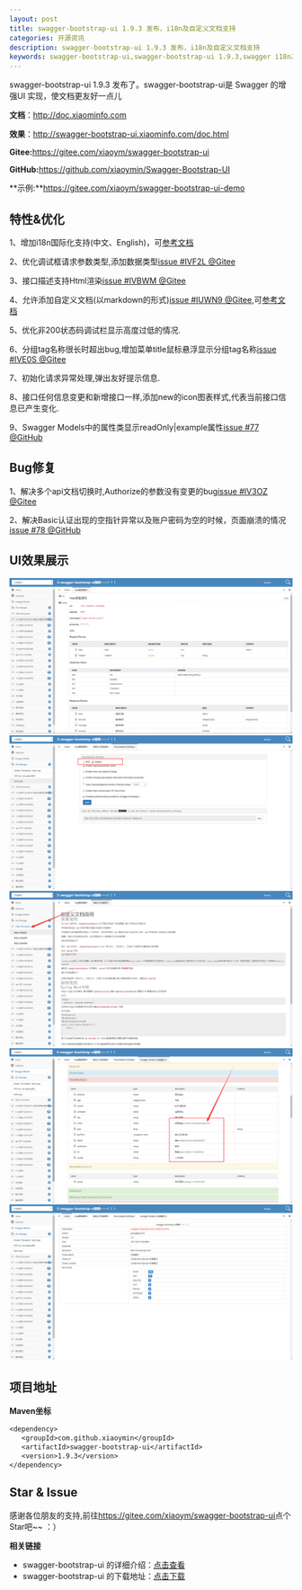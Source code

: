 ```yaml
---
layout: post
title: swagger-bootstrap-ui 1.9.3 发布，i18n及自定义文档支持
categories: 开源资讯
description: swagger-bootstrap-ui 1.9.3 发布，i18n及自定义文档支持
keywords: swagger-bootstrap-ui,swagger-bootstrap-ui 1.9.3,swagger i18n及自定义文档支持
---
```


swagger-bootstrap-ui 1.9.3 发布了。swagger-bootstrap-ui是 Swagger 的增强UI 实现，使文档更友好一点儿

**文档**：http://doc.xiaominfo.com

**效果**：http://swagger-bootstrap-ui.xiaominfo.com/doc.html

**Gitee:**<https://gitee.com/xiaoym/swagger-bootstrap-ui>

**GitHub:**<https://github.com/xiaoymin/Swagger-Bootstrap-UI>

**示例:**https://gitee.com/xiaoym/swagger-bootstrap-ui-demo

## 特性&优化

1、增加i18n国际化支持(中文、English)，可[参考文档](http://doc.xiaominfo.com/guide/i18n.html)

2、优化调试框请求参数类型,添加数据类型[issue #IVF2L @Gitee](https://gitee.com/xiaoym/swagger-bootstrap-ui/issues/IVF2L)

3、接口描述支持Html渲染[issue #IVBWM @Gitee](https://gitee.com/xiaoym/swagger-bootstrap-ui/issues/IVBWM)

4、允许添加自定义文档(以markdown的形式)[issue #IUWN9 @Gitee](https://gitee.com/xiaoym/swagger-bootstrap-ui/issues/IUWN9),可[参考文档](http://doc.xiaominfo.com/guide/self-doc.html)

5、优化非200状态码调试栏显示高度过低的情况.

6、分组tag名称很长时超出bug,增加菜单title鼠标悬浮显示分组tag名称[issue #IVE0S @Gitee](https://gitee.com/xiaoym/swagger-bootstrap-ui/issues/IVE0S)

7、初始化请求异常处理,弹出友好提示信息.

8、接口任何信息变更和新增接口一样,添加new的icon图表样式,代表当前接口信息已产生变化.

9、Swagger Models中的属性类显示readOnly|example属性[issue #77 @GitHub](https://github.com/xiaoymin/Swagger-Bootstrap-UI/issues/77)

## Bug修复

1、解决多个api文档切换时,Authorize的参数没有变更的bug[issue #IV3OZ @Gitee](https://gitee.com/xiaoym/swagger-bootstrap-ui/issues/IV3OZ)

2、解决Basic认证出现的空指针异常以及账户密码为空的时候，页面崩溃的情况[issue #78 @GitHub](https://github.com/xiaoymin/Swagger-Bootstrap-UI/issues/78)

## UI效果展示

![header-json.png](/images/blog/swagger-bootstrap-ui-1.9.3-issue/1.png)
![](/images/blog/swagger-bootstrap-ui-1.9.3-issue/2.png)
![](/images/blog/swagger-bootstrap-ui-1.9.3-issue/3.png)
![](/images/blog/swagger-bootstrap-ui-1.9.3-issue/4.png)
![](/images/blog/swagger-bootstrap-ui-1.9.3-issue/5.png)

## 项目地址

**Maven坐标**

```
<dependency>
   <groupId>com.github.xiaoymin</groupId>
   <artifactId>swagger-bootstrap-ui</artifactId>
   <version>1.9.3</version>
</dependency>
```

## Star & Issue

感谢各位朋友的支持,前往<https://gitee.com/xiaoym/swagger-bootstrap-ui>点个Star吧~~ ：）

**相关链接**

- swagger-bootstrap-ui 的详细介绍：[点击查看](https://www.oschina.net/p/swagger-bootstrap-ui)
- swagger-bootstrap-ui 的下载地址：[点击下载](https://git.oschina.net/xiaoym/swagger-bootstrap-ui/releases)